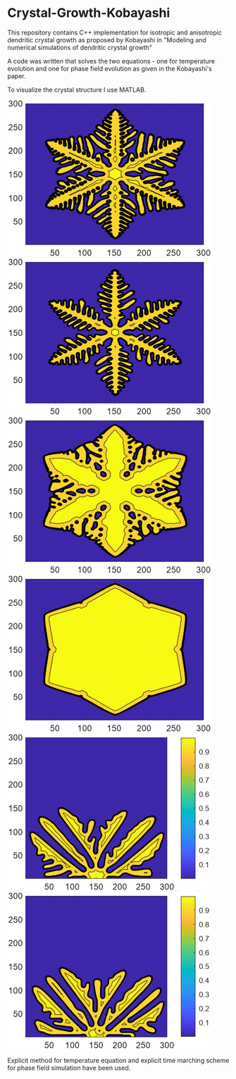 # Crystal-Growth-Kobayashi
This repository contains C++ implementation for isotropic and anisotropic dendritic crystal growth as proposed by Kobayashi in "Modeling and numerical simulations of dendritic crystal growth"

A code was written that solves the two equations - one for temperature evolution and one for phase field evolution as given in the Kobayashi's paper.

To visualize the crystal structure I use MATLAB.

![Ice dendrites](https://github.com/Atanu-S-Gupta/Crystal-Growth-Kobayashi/blob/main/1.png)
![Ice dendrites](https://github.com/Atanu-S-Gupta/Crystal-Growth-Kobayashi/blob/main/2.png)
![Ice dendrites](https://github.com/Atanu-S-Gupta/Crystal-Growth-Kobayashi/blob/main/3.png)
![Ice dendrites](https://github.com/Atanu-S-Gupta/Crystal-Growth-Kobayashi/blob/main/4.png)
![Ice dendrites](https://github.com/Atanu-S-Gupta/Crystal-Growth-Kobayashi/blob/main/5.png)
![Ice dendrites](https://github.com/Atanu-S-Gupta/Crystal-Growth-Kobayashi/blob/main/6.png)

Explicit method for temperature equation and explicit time marching scheme for phase field simulation have been used.
